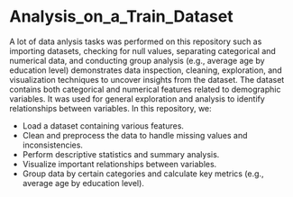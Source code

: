 # Analysis_on_a_Train_Dataset

A lot of data anlysis tasks was performed on this repository such as importing datasets, checking for null values, separating categorical and numerical data, and conducting group analysis (e.g., average age by education level) demonstrates data inspection, cleaning, exploration, and visualization techniques to uncover insights from the dataset.
The dataset contains both categorical and numerical features related to demographic variables. It was used for general exploration and analysis to identify relationships between variables.
In this repository, we:
-  Load a dataset containing various features.
-  Clean and preprocess the data to handle missing values and inconsistencies.
-  Perform descriptive statistics and summary analysis.
-  Visualize important relationships between variables.
-  Group data by certain categories and calculate key metrics (e.g., average age by education level).


